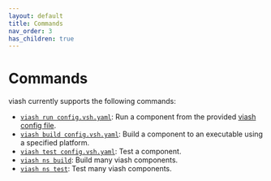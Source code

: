 ```yaml
---
layout: default
title: Commands
nav_order: 3
has_children: true
---
```


# Commands

viash currently supports the following commands:

* [`viash run config.vsh.yaml`](run): Run a component from the provided [viash config file](../../config).
* [`viash build config.vsh.yaml`](build): Build a component to an executable using a specified platform.
* [`viash test config.vsh.yaml`](test): Test a component.
* [`viash ns build`](ns-build): Build many viash components.
* [`viash ns test`](ns-test): Test many viash components.
